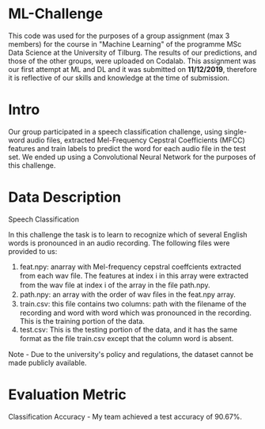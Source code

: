 # ML-Challenge
This code was used for the purposes of a group assignment (max 3 members) for the course in "Machine Learning" of the programme MSc Data Science at the University of Tilburg. The results of our predictions, and those of the other groups, were uploaded on Codalab. This assignment was our first attempt at ML and DL and it was submitted on **11/12/2019**, therefore it is reflective of our skills and knowledge at the time of submission.

# Intro
Our group participated in a speech classification challenge, using single-word audio files, extracted Mel-Frequency Cepstral Coefficients (MFCC) features and train labels to predict the word for each audio file in the test set. We ended up using a Convolutional Neural Network for the purposes of this challenge.                                       

# Data Description
Speech Classification

In this challenge the task is to learn to recognize which of several English words is pronounced in an audio recording. 
The following files were provided to us: 
1. feat.npy: anarray with Mel-frequency cepstral coeffcients extracted from each wav ﬁle. The features at index i in this array were extracted from the wav ﬁle at index i of the array in the ﬁle path.npy.
2. path.npy: an array with the order of wav ﬁles in the feat.npy array.
3. train.csv: this ﬁle contains two columns: path with the ﬁlename of the recording and word with word which was pronounced in the recording. This is the training portion of the data.
4. test.csv: This is the testing portion of the data, and it has the same format as the ﬁle train.csv except that the column word is absent.

Note - Due to the university's policy and regulations, the dataset cannot be made publicly available.

# Evaluation Metric
Classification Accuracy - My team achieved a test accuracy of 90.67%.

